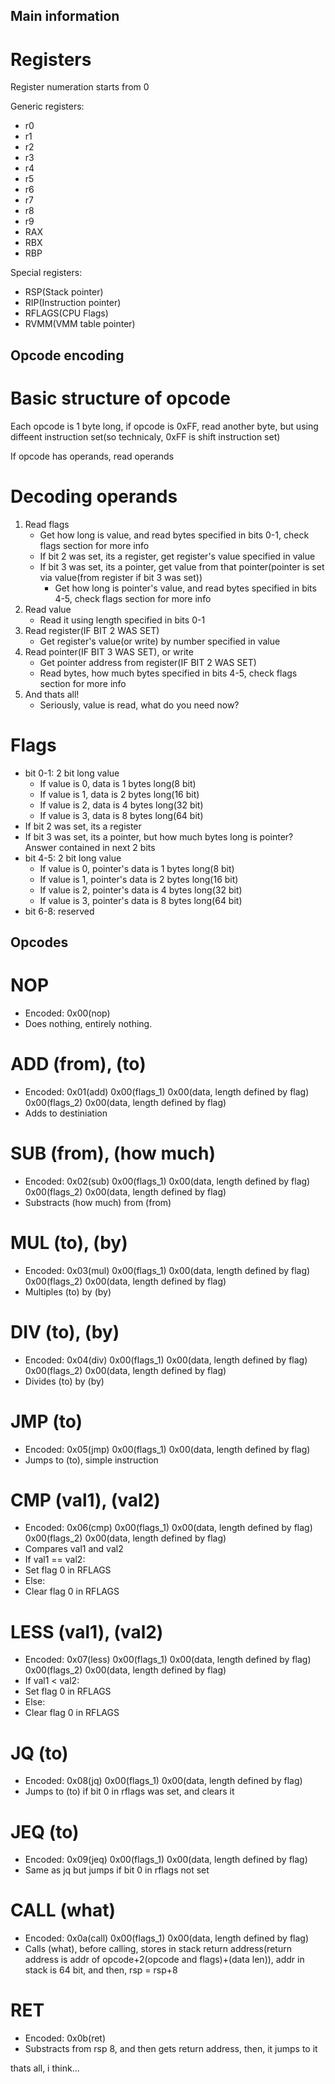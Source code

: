 ## Main information

# Registers
Register numeration starts from 0

Generic registers:
 - r0
 - r1
 - r2
 - r3
 - r4
 - r5
 - r6
 - r7
 - r8
 - r9
 - RAX
 - RBX
 - RBP

Special registers:
 - RSP(Stack pointer)
 - RIP(Instruction pointer)
 - RFLAGS(CPU Flags)
 - RVMM(VMM table pointer)

## Opcode encoding

# Basic structure of opcode
Each opcode is 1 byte long, if opcode is 0xFF, read another byte, but using diffeent instruction set(so technicaly, 0xFF is shift instruction set)

If opcode has operands, read operands

# Decoding operands
1. Read flags
    - Get how long is value, and read bytes specified in bits 0-1, check flags section for more info
    - If bit 2 was set, its a register, get register's value specified in value
    - If bit 3 was set, its a pointer, get value from that pointer(pointer is set via value(from register if bit 3 was set))
      - Get how long is pointer's value, and read bytes specified in bits 4-5, check flags section for more info
2. Read value
    - Read it using length specified in bits 0-1
3. Read register(IF BIT 2 WAS SET)
    - Get register's value(or write) by number specified in value
4. Read pointer(IF BIT 3 WAS SET), or write
    - Get pointer address from register(IF BIT 2 WAS SET)
    - Read bytes, how much bytes specified in bits 4-5, check flags section for more info
5. And thats all!
    - Seriously, value is read, what do you need now?

# Flags
 - bit 0-1: 2 bit long value
   - If value is 0, data is 1 bytes long(8 bit)
   - If value is 1, data is 2 bytes long(16 bit)
   - If value is 2, data is 4 bytes long(32 bit)
   - If value is 3, data is 8 bytes long(64 bit)
 - If bit 2 was set, its a register
 - If bit 3 was set, its a pointer, but how much bytes long is pointer? Answer contained in next 2 bits
 - bit 4-5: 2 bit long value
   - If value is 0, pointer's data is 1 bytes long(8 bit)
   - If value is 1, pointer's data is 2 bytes long(16 bit)
   - If value is 2, pointer's data is 4 bytes long(32 bit)
   - If value is 3, pointer's data is 8 bytes long(64 bit)
 - bit 6-8: reserved

## Opcodes

# NOP
 - Encoded: 0x00(nop)
 - Does nothing, entirely nothing.

# ADD (from), (to)
 - Encoded: 0x01(add) 0x00(flags_1) 0x00(data, length defined by flag) 0x00(flags_2) 0x00(data, length defined by flag)
 - Adds to destiniation

# SUB (from), (how much)
 - Encoded: 0x02(sub) 0x00(flags_1) 0x00(data, length defined by flag) 0x00(flags_2) 0x00(data, length defined by flag)
 - Substracts (how much) from (from)

# MUL (to), (by)
 - Encoded: 0x03(mul) 0x00(flags_1) 0x00(data, length defined by flag) 0x00(flags_2) 0x00(data, length defined by flag)
 - Multiples (to) by (by)

# DIV (to), (by)
 - Encoded: 0x04(div) 0x00(flags_1) 0x00(data, length defined by flag) 0x00(flags_2) 0x00(data, length defined by flag)
 - Divides (to) by (by)

# JMP (to)
 - Encoded: 0x05(jmp) 0x00(flags_1) 0x00(data, length defined by flag)
 - Jumps to (to), simple instruction

# CMP (val1), (val2)
 - Encoded: 0x06(cmp) 0x00(flags_1) 0x00(data, length defined by flag) 0x00(flags_2) 0x00(data, length defined by flag)
 - Compares val1 and val2
  - If val1 == val2:
   - Set flag 0 in RFLAGS
  - Else:
   - Clear flag 0 in RFLAGS

# LESS (val1), (val2)
 - Encoded: 0x07(less) 0x00(flags_1) 0x00(data, length defined by flag) 0x00(flags_2) 0x00(data, length defined by flag)
 - If val1 < val2:
  - Set flag 0 in RFLAGS
 - Else:
  - Clear flag 0 in RFLAGS

# JQ (to)
 - Encoded: 0x08(jq) 0x00(flags_1) 0x00(data, length defined by flag)
 - Jumps to (to) if bit 0 in rflags was set, and clears it

# JEQ (to)
 - Encoded: 0x09(jeq) 0x00(flags_1) 0x00(data, length defined by flag)
 - Same as jq but jumps if bit 0 in rflags not set

# CALL (what)
 - Encoded: 0x0a(call) 0x00(flags_1) 0x00(data, length defined by flag)
 - Calls (what), before calling, stores in stack return address(return address is addr of opcode+2(opcode and flags)+(data len)), addr in stack is 64 bit, and then, rsp = rsp+8

# RET
 - Encoded: 0x0b(ret)
 - Substracts from rsp 8, and then gets return address, then, it jumps to it

thats all, i think...